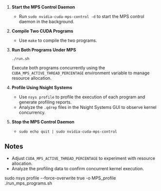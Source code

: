 1. **Start the MPS Control Daemon**
   - Run `sudo nvidia-cuda-mps-control -d` to start the MPS control daemon in the background.

2. **Compile Two CUDA Programs**
   - Use ```make``` to compile the two programs.

3. **Run Both Programs Under MPS**
   ```
   ./run.sh
   ```
    Execute both programs concurrently using the `CUDA_MPS_ACTIVE_THREAD_PERCENTAGE` environment variable to manage resource allocation.

4. **Profile Using Nsight Systems**
   - Use `nsys profile` to profile the execution of each program and generate profiling reports.
   - Analyze the `.qdrep` files in the Nsight Systems GUI to observe kernel concurrency.

5. **Stop the MPS Control Daemon**
   - ```sudo echo quit | sudo nvidia-cuda-mps-control```

## Notes
- Adjust `CUDA_MPS_ACTIVE_THREAD_PERCENTAGE` to experiment with resource allocation.
- Analyze the profiling data to confirm concurrent kernel execution.


sudo nsys profile --force-overwrite true -o MPS_profile ./run_mps_programs.sh
